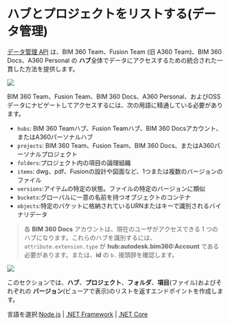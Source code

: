 # ハブとプロジェクトをリストする(データ管理)

[データ管理 API](https://forge.autodesk.com/en/docs/data/v2/overview/) は、BIM 360 Team、Fusion Team (旧 A360 Team)、BIM 360 Docs、A360 Personal の **ハブ**全体でデータにアクセスするための統合された一貫した方法を提供します。

![](_media/datamanagement/entities_and_domains.png)

BIM 360 Team、Fusion Team、BIM 360 Docs、A360 Personal、およびOSSデータにナビゲートしてアクセスするには、次の用語に精通している必要があります。

- `hubs`: BIM 360 Teamハブ、Fusion Teamハブ、BIM 360 Docsアカウント、またはA360パーソナルハブ
- `projects`: BIM 360 Team、Fusion Team、BIM 360 Docs、またはA360パーソナルプロジェクト
- `folders`:プロジェクト内の項目の論理組織
- `items`: dwg、pdf、Fusionの設計や図面など、1つまたは複数のバージョンのファイル
- `versions`:アイテムの特定の状態。ファイルの特定のバージョンに類似
- `buckets`:グローバルに一意の名前を持つオブジェクトのコンテナ
- `objects`:特定のバケットに格納されているURNまたはキーで識別されるバイナリデータ

> 各 **BIM 360 Docs** アカウントは、現在のユーザがアクセスできる 1 つのハブになります。これらのハブを識別するには、`attribute.extension.type` が **hub:autodesk.bim360:Account** である必要があります。または、**id** の `b.` 接頭辞を確認します。 

![](_media/datamanagement/hub_extension_types.png)

このセクションでは、**ハブ**、**プロジェクト**、**フォルダ**、**項目**(ファイル)およびそれぞれの **バージョン**(ビューアで表示)のリストを返すエンドポイントを作成します。
 
言語を選択:[Node.js](/ja_jp/datamanagement/hubs/nodejs) | [.NET Framework](/ja_jp/datamanagement/hubs/net) | [.NET Core](/ja_jp/datamanagement/hubs/netcore)
